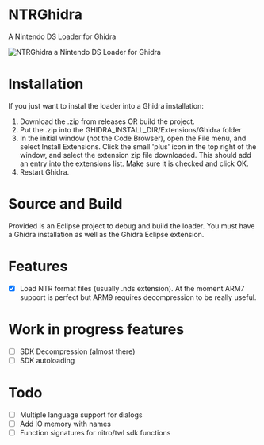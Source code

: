 # NTRGhidra
A Nintendo DS Loader for Ghidra


![NTRGhidra a Nintendo DS Loader for Ghidra](https://media.defense.gov/2019/Apr/04/2002109557/-1/-1/0/190404-D-IM742-1002.PNG)


# Installation

If you just want to instal the loader into a Ghidra installation:

1. Download the .zip from releases OR build the project.
2. Put the .zip into the GHIDRA_INSTALL_DIR/Extensions/Ghidra folder
3. In the initial window (not the Code Browser), open the File menu, and select Install Extensions. Click the small 'plus' icon in the top right of the window, and select the extension zip file downloaded. This should add an entry into the extensions list. Make sure it is checked and click OK.
4. Restart Ghidra.

# Source and Build

Provided is an Eclipse project to debug and build the loader. You must have a Ghidra installation as well as the Ghidra Eclipse extension.

# Features
 - [x] Load NTR format files (usually .nds extension). At the moment ARM7 support is perfect but ARM9 requires decompression to be really useful.
 
# Work in progress features
 - [ ] SDK Decompression (almost there)
 - [ ] SDK autoloading
 
# Todo
 - [ ] Multiple language support for dialogs
 - [ ] Add IO memory with names
 - [ ] Function signatures for nitro/twl sdk functions
